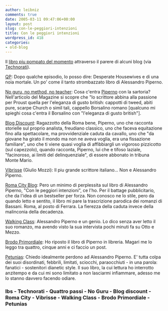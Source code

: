 ```yaml
---
author: leibniz
comments: true
date: 2005-03-11 09:47:06+00:00
layout: post
slug: con-le-peggiori-intenzioni
title: Con le peggiori intenzioni
wordpress_id: 418
categories:
- old-blog
---
```


Il [libro piu pompato del momento](http://www.internetbookshop.it/ser/serdsp.asp?isbn=8804538023) attraverso il parere di alcuni blog (via [Technorati](http://www.technorati.com/cosmos/search.html?rank=&url=%22alessandro+piperno%22)).




[QP](http://www.quattropassi.net/archives/2005/03/tutto_questo_e.html): Dopo qualche episodio, lo posso dire: Desperate Housewives e di una
noia mortale. Un po' come il tanto strombazzato
libro di Alessandro Piperno.




[No guru, no method, no teacher](http://no-guru.blogspot.com/2005/03/lesercito-del-tweed.html): Cosa c'entra [Piperno](http://www.blogdiscount.org/images/piperno.jpg)
con la sartoria? Nell'articolo del Magazine si scopre che "lo scrittore
abbina alla passione per Proust quella per l'eleganza di gusto british:
cappotti di tweed, abiti pure, scarpe Church o simil tali, cappello
Borsalino romano [qualcuno mi spieghi cosa c'entra il Borsalino con
"l'eleganza di gusto british"].




[Blog Discount](http://www.blogdiscount.org/index.php?p=160): Ragazzotto della Roma bene, Piperno, uno che racconta storielle sul
proprio analista, freudiano classico, uno che faceva equitazione fino
alla spettacolare, ma provvidenziale caduta da cavallo, uno che "da
giovane ha girato il mondo ma non ne aveva voglia, era una fissazione
familiare", uno che ti viene quasi voglia di affibbiargli un vigoroso
pizzicotto (sul capezzolo), quando racconta, Piperno, lui che e tifoso
laziale, "facinoroso, ai limiti del delinquenziale", di essere abbonato
in tribuna Monte Mario.




[Vibrisse](http://www.vibrissebollettino.net/archives/2005/02/il_pia_grande_s.html) (Giulio Mozzi): Il piu grande scrittore italiano... Non e Alessandro Piperno. 




[Roma City Blog](http://romacityblog.blogspot.com/2005/02/caso-piperno.html): Pero un minimo di perplessita sul libro di Alessandro Piperno, "Con le
peggiori intenzioni", ce l'ho. Per il battage pubblicitario, che da
l'idea di un bestseller per forza. Non conosco ne lo stile, pero da
quando letto e sentito, il libro mi pare la trascrizione parodica dei
romanzi di Bassani. Roma, al posto di Ferrara. La fierezza della caduta
invece della malinconia della decadenza. 




[Walking Class](http://walkingclass.blogspot.com/2005/02/geografie-letterarie-alessandro.html): Alessandro Piperno e un genio. Lo dico senza aver letto il suo
romanzo, ma avendo visto la sua intervista pochi minuti fa su Otto e
Mezzo. 

[Brodo Primordiale](http://brodoprimordiale.net/archives/002489.php): Ho riposto il libro di Piperno in libreria. Magari me lo leggo tra quattro, cinque anni e ci faccio un post.


[Petunias](http://www.thepetunias.net/archives/2005/03/se_non_te_piaci.html): Chiedo idealmente perdono ad Alessandro Piperno. E' tutta colpa dei
suoi disordinati, febbrili, limitati, sciocchi, paraocchiuti - in una
parola: fanatici - sostenitori dianetic style. Il suo libro, la cui
lettura ho interrotto anzitempo e da cui mi sono limitato a non
lasciarmi infiammare, adesso me lo stanno davvero facendo odiare. 




### Ibs - Technorati - Quattro passi - No Guru - Blog discount - Roma City - Vibrisse - Walking Class - Brodo Primordiale - Petunias
